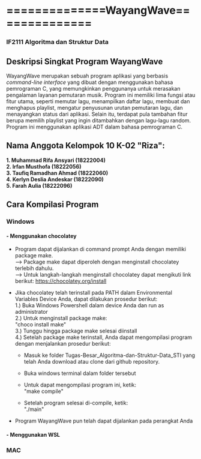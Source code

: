 # ==============WayangWave==============
### IF2111 Algoritma dan Struktur Data
                   
## Deskripsi Singkat Program WayangWave
WayangWave merupakan sebuah program aplikasi yang berbasis _command-line interface_ yang dibuat dengan menggunakan bahasa pemrograman C, yang memungkinkan penggunanya untuk merasakan pengalaman layanan pemutaran musik. Program ini memiliki lima fungsi atau fitur utama, seperti memutar lagu, menampilkan daftar lagu, membuat dan menghapus playlist, mengatur penyusunan urutan pemutaran lagu, dan menayangkan status dari aplikasi. Selain itu, terdapat pula tambahan fitur berupa memilih playlist yang ingin ditambahkan dengan lagu-lagu random.
<br/>
Program ini menggunakan aplikasi ADT dalam bahasa pemrograman C.

## Nama Anggota Kelompok 10 K-02 "Riza":
**1. Muhammad Rifa Ansyari (18222004) <br/>
2. Irfan Musthofa (18222056) <br/>
3. Taufiq Ramadhan Ahmad (18222060) <br/>
4. Kerlyn Deslia Andeskar (18222090) <br/>
5. Farah Aulia (18222096)**

## Cara Kompilasi Program
### Windows
#### - Menggunakan chocolatey
- Program dapat dijalankan di command prompt Anda dengan memiliki package make. <br/>
  --> Package make dapat diperoleh dengan menginstall chocolatey terlebih dahulu. <br/>
  --> Untuk langkah-langkah menginstall chocolatey dapat mengikuti link berikut:
      https://chocolatey.org/install
  
- Jika chocolatey telah terinstall pada PATH dalam Environmental Variables Device Anda, dapat dilakukan prosedur berikut:
  <br/>
  1.) Buka Windows Powershell dalam device Anda dan run as administrator
  <br/>
  2.) Untuk menginstall package make:
      <br/>
        "choco install make"
      <br/>
  3.) Tunggu hingga package make selesai diinstall
  <br/>
  4.) Setelah package make terinstall, Anda dapat mengompilasi program dengan menjalankan prosedur berikut:
  <br/>
     - Masuk ke folder Tugas-Besar_Algoritma-dan-Struktur-Data_STI yang telah Anda download atau clone dari github repository.
     
     - Buka windows terminal dalam folder tersebut
       
     - Untuk dapat mengompilasi program ini, ketik:
       <br/>
         "make compile"

     - Setelah program selesai di-compile, ketik:
       <br/>
         "./main"
     
- Program WayangWave pun telah dapat dijalankan pada perangkat Anda
  
#### - Menggunakan WSL

### MAC

